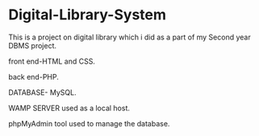# Digital-Library-System

This is a project on digital library which i did as a part of my Second year DBMS project.

front end-HTML and CSS.

back end-PHP.

DATABASE- MySQL.

WAMP SERVER used as a local host.

phpMyAdmin tool used to manage the database.
